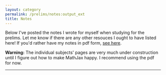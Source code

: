 ```yaml
---
layout: category
permalink: /prelims/notes:output_ext
title: Notes
---
```


Below I've posted the notes I wrote for myself when studying for the prelims. Let me know if there are any other resouces I ought to have listed here! If you'd rather have my notes in pdf form, [see here](prelims-notes.pdf).

<div class='message'><b>Warning:</b> The individual subjects' pages are very much under construction until I figure out how to make MathJax happy. I recommend using the pdf for now.</div>


-----
